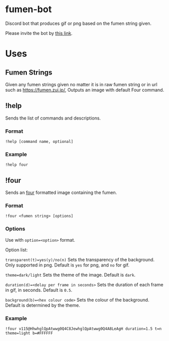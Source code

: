 # fumen-bot
Discord bot that produces gif or png based on the fumen string given.

Please invite the bot by [this link](https://discord.com/api/oauth2/authorize?client_id=1014015919351152640&permissions=517543938112&scope=bot).

# Uses
## Fumen Strings
Given any fumen strings given no matter it is in raw fumen string or in url such as https://fumen.zui.jp/, Outputs an image with default Four command. 

## !help
Sends the list of commands and descriptions.

### Format
`!help [command name, optional]`

### Example
`!help four`

## !four
Sends an [four](https://four.lol/) formatted image containing the fumen.

### Format
`!four <fumen string> [options]`

### Options
Use with `option=<option>` format.

Option list: 

`transparent(t)=yes(y)/no(n)` Sets the transparency of the background. Only supported in png. Default is `yes` for png, and `no` for gif.

`theme=dark/light` Sets the theme of the image. Default is `dark`.

`duration(d)=<delay per frame in seconds>` Sets the duration of each frame in gif, in seconds. Default is `0.5`.

`background(b)=<hex colour code>` Sets the colour of the background. Default is determined by the theme.

### Example
`!four v115@HhwhglQpAtwwg0Q4C8JewhglQpAtwwg0Q4A8LeAgH duration=1.5 t=n theme=light b=#FFFFFF`
